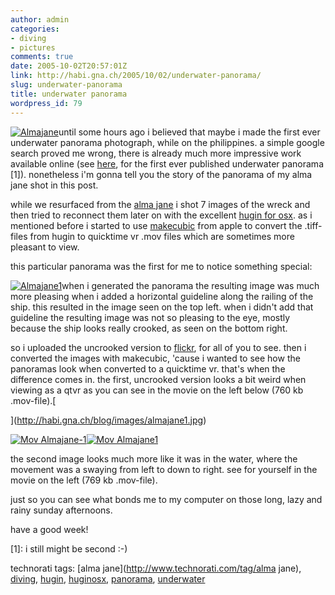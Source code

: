 ```yaml
---
author: admin
categories:
- diving
- pictures
comments: true
date: 2005-10-02T20:57:01Z
link: http://habi.gna.ch/2005/10/02/underwater-panorama/
slug: underwater-panorama
title: underwater panorama
wordpress_id: 79
---
```


[![Almajane](http://habi.gna.ch/blog/images/almajane-tm.jpg)](http://habi.gna.ch/blog/images/almajane.jpg)until some hours ago i believed that maybe i made the first ever underwater panorama photograph, while on the philippines. a simple google search proved me wrong, there is already much more impressive work available online (see [here](http://www.panoramas.dk/tulamben.html), for the first ever published underwater panorama [1]). nonetheless i'm gonna tell you the story of the panorama of my alma jane shot in this post.



while we resurfaced from the [alma jane](http://www.cdnn.info/industry/i030304a/i030304a.html) i shot 7 images of the wreck and then tried to reconnect them later on with the excellent [hugin for osx](http://homepage.mac.com/ippei_ukai/software/). as i mentioned before i started to use [makecubic](http://developer.apple.com/quicktime/quicktimeintro/tools/) from apple to convert the .tiff-files from hugin to quicktime vr .mov files which are sometimes more pleasant to view.



this particular panorama was the first for me to notice something special:



[![Almajane1](http://habi.gna.ch/blog/images/almajane1-tm.jpg)](http://habi.gna.ch/blog/images/almajane1.jpg)when i generated the panorama the resulting image was much more pleasing when i added a horizontal guideline along the railing of the ship. this resulted in the image seen on the top left. when i didn't add that guideline the resulting image was not so pleasing to the eye, mostly because the ship looks really crooked, as seen on the bottom right.



so i uploaded the uncrooked version to [flickr](http://www.flickr.com/photos/habi/48386093/), for all of you to see. then i converted the images with makecubic, 'cause i wanted to see how the panoramas look when converted to a quicktime vr. that's when the difference comes in. the first, uncrooked version looks a bit weird when viewing as a qtvr as you can see in the movie on the left below (760 kb .mov-file).[
  
](http://habi.gna.ch/blog/images/almajane1.jpg)



[![Mov Almajane-1](http://habi.gna.ch/blog/images/mov_almajane-1-tm.jpg)](http://habi.gna.ch/blog/images/mov_almajane-1.mov)[![Mov Almajane1](http://habi.gna.ch/blog/images/mov_almajane1-tm.jpg)](http://habi.gna.ch/blog/images/mov_almajane1.mov)



the second image looks much more like it was in the water, where the movement was a swaying from left to down to right. see for yourself in the movie on the left (769 kb .mov-file).
  
just so you can see what bonds me to my computer on those long, lazy and rainy sunday afternoons.
  
have a good week!


  



[1]: i still might be second :-)





technorati tags: [alma jane](http://www.technorati.com/tag/alma jane), [diving](http://www.technorati.com/tag/diving), [hugin](http://www.technorati.com/tag/hugin), [huginosx](http://www.technorati.com/tag/huginosx), [panorama](http://www.technorati.com/tag/panorama), [underwater](http://www.technorati.com/tag/underwater)
